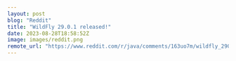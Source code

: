 ```yaml
---
layout: post
blog: "Reddit"
title: "WildFly 29.0.1 released!"
date: 2023-08-28T18:58:52Z
image: images/reddit.png
remote_url: "https://www.reddit.com/r/java/comments/163uo7m/wildfly_2901_released/"
---
```

